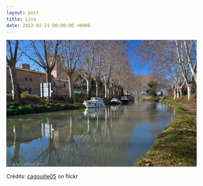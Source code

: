 ```yaml
---
layout: post
title: Lina
date: 2022-02-21 00:00:00 +0000
---
```


![Lina](/images/2022-02-21.jpg)

Crédits: [cagouille05](https://www.flickr.com/people/martagon/) on flickr
